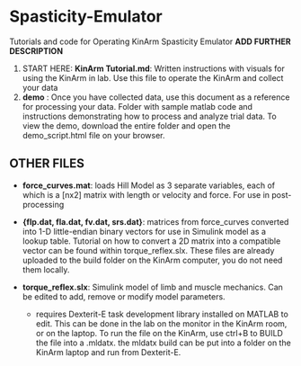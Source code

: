 # Spasticity-Emulator
Tutorials and code for Operating KinArm Spasticity Emulator **ADD FURTHER DESCRIPTION**


 1. START HERE: **KinArm Tutorial.md**: Written instructions with visuals for using the KinArm in lab. Use this file to operate the KinArm and collect your data
 2.  **demo** : Once you have collected data, use this document as a reference for processing your data.
 Folder with sample matlab code and instructions demonstrating how to process and analyze trial data. To view the demo, download the entire folder and open the demo_script.html file on your browser. 

## OTHER FILES
- **force_curves.mat**: loads Hill Model as 3 separate variables, each of which is a [nx2] matrix with length or velocity and force. For use in post-processing

- **{flp.dat, fla.dat, fv.dat, srs.dat}**: matrices from force_curves converted into 1-D little-endian binary vectors for use in Simulink model as a lookup table. Tutorial on how to convert a 2D matrix into a compatible vector can be found within torque_reflex.slx. These files are already uploaded to the build folder on the KinArm computer, you do not need them locally. 

- **torque_reflex.slx**: Simulink model of limb and muscle mechanics. Can be edited to add, remove or modify model parameters. 
	- requires Dexterit-E task development library installed on MATLAB to edit. This can be done in the lab on the monitor in the KinArm room, or on the laptop. To run the file on the KinArm, use ctrl+B to BUILD the file into a .mldatx. the mldatx build can be put into a folder on the KinArm laptop and run from Dexterit-E.



